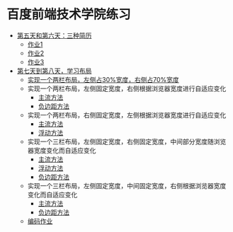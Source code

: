 # 百度前端技术学院练习

* [第五天和第六天：三种简历](http://ife.baidu.com/course/detail/id/40)
    * [作业1](5-6/result_1.html)
    * [作业2](5-6/result_2.html)
    * [作业3](5-6/result_3.html)
* [第七天到第八天，学习布局](http://ife.baidu.com/course/detail/id/42)
    * [实现一个两栏布局，左侧占30%宽度，右侧占70%宽度](7-8/result_1.html)
    * 实现一个两栏布局，左侧固定宽度，右侧根据浏览器宽度进行自适应变化
        + [主流方法](7-8/result_2.html)
        + [负边距方法](7-8/result_2_margin.html)
    * 实现一个两栏布局，右侧固定宽度，左侧根据浏览器宽度进行自适应变化
        + [主流方法](7-8/result_3.html)
        + [浮动方法](7-8/result_3_float.html)
    * 实现一个三栏布局，左侧固定宽度，右侧固定宽度，中间部分宽度随浏览器宽度变化而自适应变化
        + [主流方法](7-8/result_4.html)
        + [浮动方法](7-8/result_4_float.html)
        + [负边距方法](7-8/result_4_margin.html)
    * 实现一个三栏布局，左侧固定宽度，中间固定宽度，右侧根据浏览器宽度变化而自适应变化
        + [主流方法](7-8/result_5.html)
        + [负边距方法](7-8/result_5_margin.html)
    * [编码作业](7-8/result-6.html)
